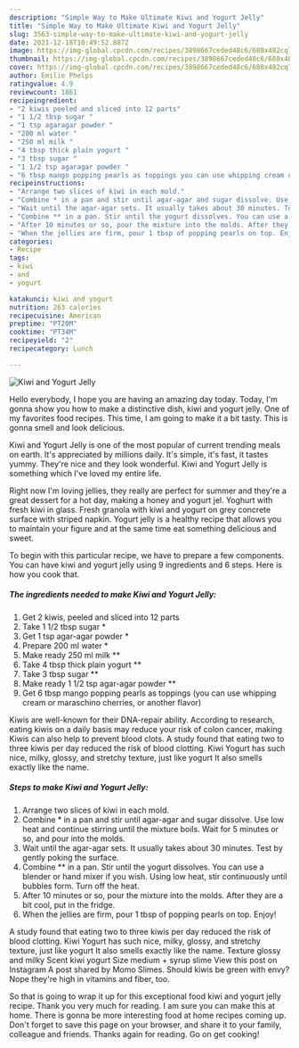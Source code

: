 ```yaml
---
description: "Simple Way to Make Ultimate Kiwi and Yogurt Jelly"
title: "Simple Way to Make Ultimate Kiwi and Yogurt Jelly"
slug: 3563-simple-way-to-make-ultimate-kiwi-and-yogurt-jelly
date: 2021-12-18T10:49:52.887Z
image: https://img-global.cpcdn.com/recipes/3898667ceded48c6/680x482cq70/kiwi-and-yogurt-jelly-recipe-main-photo.jpg
thumbnail: https://img-global.cpcdn.com/recipes/3898667ceded48c6/680x482cq70/kiwi-and-yogurt-jelly-recipe-main-photo.jpg
cover: https://img-global.cpcdn.com/recipes/3898667ceded48c6/680x482cq70/kiwi-and-yogurt-jelly-recipe-main-photo.jpg
author: Emilie Phelps
ratingvalue: 4.9
reviewcount: 1861
recipeingredient:
- "2 kiwis peeled and sliced into 12 parts"
- "1 1/2 tbsp sugar "
- "1 tsp agaragar powder "
- "200 ml water "
- "250 ml milk "
- "4 tbsp thick plain yogurt "
- "3 tbsp sugar "
- "1 1/2 tsp agaragar powder "
- "6 tbsp mango popping pearls as toppings you can use whipping cream or maraschino cherries or another flavor"
recipeinstructions:
- "Arrange two slices of kiwi in each mold."
- "Combine * in a pan and stir until agar-agar and sugar dissolve. Use low heat and continue stirring until the mixture boils. Wait for 5 minutes or so, and pour into the molds."
- "Wait until the agar-agar sets. It usually takes about 30 minutes. Test by gently poking the surface."
- "Combine ** in a pan. Stir until the yogurt dissolves. You can use a blender or hand mixer if you wish. Using low heat, stir continuously until bubbles form. Turn off the heat."
- "After 10 minutes or so, pour the mixture into the molds. After they are a bit cool, put in the fridge."
- "When the jellies are firm, pour 1 tbsp of popping pearls on top. Enjoy!"
categories:
- Recipe
tags:
- kiwi
- and
- yogurt

katakunci: kiwi and yogurt 
nutrition: 263 calories
recipecuisine: American
preptime: "PT20M"
cooktime: "PT34M"
recipeyield: "2"
recipecategory: Lunch

---
```



![Kiwi and Yogurt Jelly](https://img-global.cpcdn.com/recipes/3898667ceded48c6/680x482cq70/kiwi-and-yogurt-jelly-recipe-main-photo.jpg)

Hello everybody, I hope you are having an amazing day today. Today, I'm gonna show you how to make a distinctive dish, kiwi and yogurt jelly. One of my favorites food recipes. This time, I am going to make it a bit tasty. This is gonna smell and look delicious.

Kiwi and Yogurt Jelly is one of the most popular of current trending meals on earth. It's appreciated by millions daily. It's simple, it's fast, it tastes yummy. They're nice and they look wonderful. Kiwi and Yogurt Jelly is something which I've loved my entire life.

Right now I&#39;m loving jellies, they really are perfect for summer and they&#39;re a great dessert for a hot day, making a honey and yogurt jel. Yoghurt with fresh kiwi in glass. Fresh granola with kiwi and yogurt on grey concrete surface with striped napkin. Yogurt jelly is a healthy recipe that allows you to maintain your figure and at the same time eat something delicious and sweet.


To begin with this particular recipe, we have to prepare a few components. You can have kiwi and yogurt jelly using 9 ingredients and 6 steps. Here is how you cook that.

<!--inarticleads1-->

##### The ingredients needed to make Kiwi and Yogurt Jelly:

1. Get 2 kiwis, peeled and sliced into 12 parts
1. Take 1 1/2 tbsp sugar *
1. Get 1 tsp agar-agar powder *
1. Prepare 200 ml water *
1. Make ready 250 ml milk **
1. Take 4 tbsp thick plain yogurt **
1. Take 3 tbsp sugar **
1. Make ready 1 1/2 tsp agar-agar powder **
1. Get 6 tbsp mango popping pearls as toppings (you can use whipping cream or maraschino cherries, or another flavor)


Kiwis are well-known for their DNA-repair ability. According to research, eating kiwis on a daily basis may reduce your risk of colon cancer, making Kiwis can also help to prevent blood clots. A study found that eating two to three kiwis per day reduced the risk of blood clotting. Kiwi Yogurt has such nice, milky, glossy, and stretchy texture, just like yogurt It also smells exactly like the name. 

<!--inarticleads2-->

##### Steps to make Kiwi and Yogurt Jelly:

1. Arrange two slices of kiwi in each mold.
1. Combine * in a pan and stir until agar-agar and sugar dissolve. Use low heat and continue stirring until the mixture boils. Wait for 5 minutes or so, and pour into the molds.
1. Wait until the agar-agar sets. It usually takes about 30 minutes. Test by gently poking the surface.
1. Combine ** in a pan. Stir until the yogurt dissolves. You can use a blender or hand mixer if you wish. Using low heat, stir continuously until bubbles form. Turn off the heat.
1. After 10 minutes or so, pour the mixture into the molds. After they are a bit cool, put in the fridge.
1. When the jellies are firm, pour 1 tbsp of popping pearls on top. Enjoy!


A study found that eating two to three kiwis per day reduced the risk of blood clotting. Kiwi Yogurt has such nice, milky, glossy, and stretchy texture, just like yogurt It also smells exactly like the name. Texture glossy and milky Scent kiwi yogurt Size medium + syrup slime View this post on Instagram A post shared by Momo Slimes. Should kiwis be green with envy? Nope they&#39;re high in vitamins and fiber, too. 

So that is going to wrap it up for this exceptional food kiwi and yogurt jelly recipe. Thank you very much for reading. I am sure you can make this at home. There is gonna be more interesting food at home recipes coming up. Don't forget to save this page on your browser, and share it to your family, colleague and friends. Thanks again for reading. Go on get cooking!
